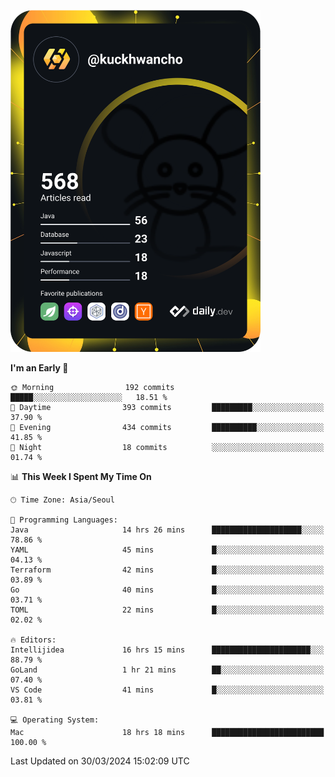 <a href="https://app.daily.dev/kuckhwancho"><img src="https://github.com/kuckjwi0928/kuckjwi0928/blob/master/devcard.svg" width="400" alt="Kuckjwi Devcard"/></a>

<!--START_SECTION:waka-->
**I'm an Early 🐤** 

```text
🌞 Morning                192 commits         █████░░░░░░░░░░░░░░░░░░░░   18.51 % 
🌆 Daytime                393 commits         █████████░░░░░░░░░░░░░░░░   37.90 % 
🌃 Evening                434 commits         ██████████░░░░░░░░░░░░░░░   41.85 % 
🌙 Night                  18 commits          ░░░░░░░░░░░░░░░░░░░░░░░░░   01.74 % 
```


📊 **This Week I Spent My Time On** 

```text
🕑︎ Time Zone: Asia/Seoul

💬 Programming Languages: 
Java                     14 hrs 26 mins      ████████████████████░░░░░   78.86 % 
YAML                     45 mins             █░░░░░░░░░░░░░░░░░░░░░░░░   04.13 % 
Terraform                42 mins             █░░░░░░░░░░░░░░░░░░░░░░░░   03.89 % 
Go                       40 mins             █░░░░░░░░░░░░░░░░░░░░░░░░   03.71 % 
TOML                     22 mins             █░░░░░░░░░░░░░░░░░░░░░░░░   02.02 % 

🔥 Editors: 
Intellijidea             16 hrs 15 mins      ██████████████████████░░░   88.79 % 
GoLand                   1 hr 21 mins        ██░░░░░░░░░░░░░░░░░░░░░░░   07.40 % 
VS Code                  41 mins             █░░░░░░░░░░░░░░░░░░░░░░░░   03.81 % 

💻 Operating System: 
Mac                      18 hrs 18 mins      █████████████████████████   100.00 % 
```


 Last Updated on 30/03/2024 15:02:09 UTC
<!--END_SECTION:waka-->
